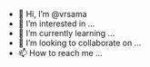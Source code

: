 - 👋 Hi, I’m @vrsama
- 👀 I’m interested in ...
- 🌱 I’m currently learning ...
- 💞️ I’m looking to collaborate on ...
- 📫 How to reach me ...

<!---
vrsama/vrsama is a ✨ special ✨ repository because its `README.md` (this file) appears on your GitHub profile.
You can click the Preview link to take a look at your changes.
--->

